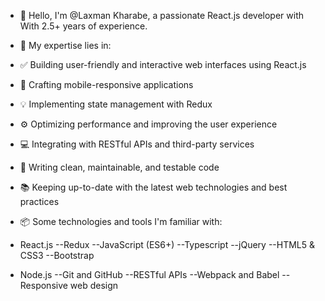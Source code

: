 - 👋 Hello, I'm @Laxman Kharabe, a passionate React.js developer with With 2.5+ years of experience.
- 🚀 My expertise lies in:
- ✅ Building user-friendly and interactive web interfaces using React.js
- 📱 Crafting mobile-responsive applications
- 💡 Implementing state management with Redux
- ⚙️ Optimizing performance and improving the user experience
- 💻 Integrating with RESTful APIs and third-party services
- 🧪 Writing clean, maintainable, and testable code
- 📚 Keeping up-to-date with the latest web technologies and best practices
  
- 📦 Some technologies and tools I'm familiar with:
- React.js --Redux --JavaScript (ES6+) --Typescript --jQuery --HTML5 & CSS3 --Bootstrap
- Node.js --Git and GitHub --RESTful APIs --Webpack and Babel --Responsive web design
